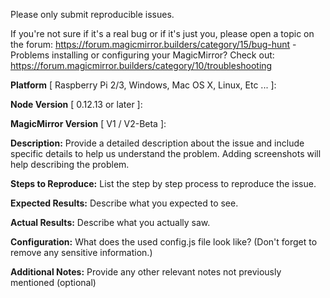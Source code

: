 Please only submit reproducible issues. 

If you're not sure if it's a real bug or if it's just you, please open a topic on the forum: https://forum.magicmirror.builders/category/15/bug-hunt - Problems installing or configuring your MagicMirror? Check out: https://forum.magicmirror.builders/category/10/troubleshooting

**Platform** [ Raspberry Pi 2/3, Windows, Mac OS X, Linux, Etc ... ]:

**Node Version** [ 0.12.13 or later ]:

**MagicMirror Version** [ V1 / V2-Beta ]:

**Description:** Provide a detailed description about the issue and include specific details to help us understand the problem. Adding screenshots will help describing the problem.

**Steps to Reproduce:** List the step by step process to reproduce the issue.

**Expected Results:** Describe what you expected to see.

**Actual Results:** Describe what you actually saw.

**Configuration:** What does the used config.js file look like? (Don't forget to remove any sensitive information.)

**Additional Notes:** Provide any other relevant notes not previously mentioned (optional)

